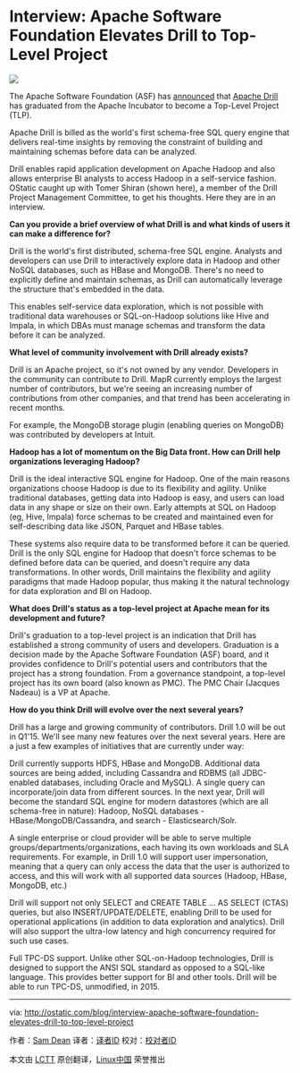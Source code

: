 Interview: Apache Software Foundation Elevates Drill to Top-Level Project
================================================================================
![](http://i1311.photobucket.com/albums/s669/webworkerdaily/tomer_zps5e1225aa.png)

The Apache Software Foundation (ASF) has [announced][1] that [Apache Drill][2] has graduated from the Apache Incubator to become a Top-Level Project (TLP).

Apache Drill is billed as the world's first schema-free SQL query engine that delivers real-time insights by removing the constraint of building and maintaining schemas before data can be analyzed.

Drill enables rapid application development on Apache Hadoop and also allows enterprise BI analysts to access Hadoop in a self-service fashion.  OStatic caught up with Tomer Shiran (shown here), a member of the Drill Project Management Committee, to get his thoughts. Here they are in an interview. 

**Can you provide a brief overview of what Drill is and what kinds of users it can make a difference for?**

Drill is the world's first distributed, schema-free SQL engine. Analysts and developers can use Drill to interactively explore data in Hadoop and other NoSQL databases, such as HBase and MongoDB. There's no need to explicitly define and maintain schemas, as Drill can automatically leverage the structure that's embedded in the data. 

This enables self-service data exploration, which is not possible with traditional data warehouses or SQL-on-Hadoop solutions like Hive and Impala, in which DBAs must manage schemas and transform the data before it can be analyzed.

**What level of community involvement with Drill already exists?**

Drill is an Apache project, so it's not owned by any vendor. Developers in the community can contribute to Drill. MapR currently employs the largest number of contributors, but we're seeing an increasing number of contributions from other companies, and that trend has been accelerating in recent months. 

For example, the MongoDB storage plugin (enabling queries on MongoDB) was contributed by developers at Intuit.

**Hadoop has a lot of momentum on the Big Data front. How can Drill help organizations leveraging Hadoop?**

Drill is the ideal interactive SQL engine for Hadoop. One of the main reasons organizations choose Hadoop is due to its flexibility and agility. Unlike traditional databases, getting data into Hadoop is easy, and users can load data in any shape or size on their own. Early attempts at SQL on Hadoop (eg, Hive, Impala) force schemas to be created and maintained even for self-describing data like JSON, Parquet and HBase tables. 

These systems also require data to be transformed before it can be queried. Drill is the only SQL engine for Hadoop that doesn't force schemas to be defined before data can be queried, and doesn't require any data transformations. In other words, Drill maintains the flexibility and agility paradigms that made Hadoop popular, thus making it the natural technology for data exploration and BI on Hadoop.

**What does Drill's status as a top-level project at Apache mean for its development and future?**

Drill's graduation to a top-level project is an indication that Drill has established a strong community of users and developers. Graduation is a decision made by the Apache Software Foundation (ASF) board, and it provides confidence to Drill's potential users and contributors that the project has a strong foundation. From a governance standpoint, a top-level project has its own board (also known as PMC). The PMC Chair (Jacques Nadeau) is a VP at Apache.

**How do you think Drill will evolve over the next several years?**

Drill has a large and growing community of contributors. Drill 1.0 will be out in Q1'15. We'll see many new features over the next several years. Here are a just a few examples of initiatives that are currently under way:

Drill currently supports HDFS, HBase and MongoDB. Additional data sources are being added, including Cassandra and RDBMS (all JDBC-enabled databases, including Oracle and MySQL). A single query can incorporate/join data from different sources. In the next year, Drill will become the standard SQL engine for modern datastores (which are all schema-free in nature): Hadoop, NoSQL databases - HBase/MongoDB/Cassandra, and search - Elasticsearch/Solr.

A single enterprise or cloud provider will be able to serve multiple groups/departments/organizations, each having its own workloads and SLA requirements. For example, in Drill 1.0 will support user impersonation, meaning that a query can only access the data that the user is authorized to access, and this will work with all supported data sources (Hadoop, HBase, MongoDB, etc.)

Drill will support not only SELECT and CREATE TABLE ... AS SELECT (CTAS) queries, but also INSERT/UPDATE/DELETE, enabling Drill to be used for operational applications (in addition to data exploration and analytics). Drill will also support the ultra-low latency and high concurrency required for such use cases.

Full TPC-DS support. Unlike other SQL-on-Hadoop technologies, Drill is designed to support the ANSI SQL standard as opposed to a SQL-like language. This provides better support for BI and other tools. Drill will be able to run TPC-DS, unmodified, in 2015.

--------------------------------------------------------------------------------

via: http://ostatic.com/blog/interview-apache-software-foundation-elevates-drill-to-top-level-project

作者：[Sam Dean][a]
译者：[译者ID](https://github.com/译者ID)
校对：[校对者ID](https://github.com/校对者ID)

本文由 [LCTT](https://github.com/LCTT/TranslateProject) 原创翻译，[Linux中国](http://linux.cn/) 荣誉推出

[a]:http://ostatic.com/member/samdean
[1]:https://blogs.apache.org/foundation/entry/the_apache_software_foundation_announces66
[2]:http://drill.apache.org/